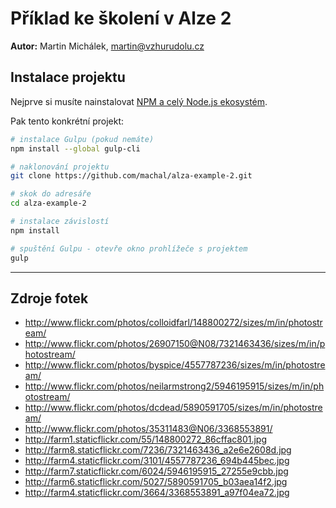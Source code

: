 # Příklad ke školení v Alze 2

**Autor:** Martin Michálek, martin@vzhurudolu.cz

## Instalace projektu

Nejprve si musíte nainstalovat [NPM a celý Node.js ekosystém](http://www.vzhurudolu.cz/prirucka/node-instalace).

Pak tento konkrétní projekt:

```bash
# instalace Gulpu (pokud nemáte)
npm install --global gulp-cli

# naklonování projektu
git clone https://github.com/machal/alza-example-2.git

# skok do adresáře
cd alza-example-2

# instalace závislostí
npm install

# spuštění Gulpu - otevře okno prohlížeče s projektem
gulp
```

---


## Zdroje fotek

- http://www.flickr.com/photos/colloidfarl/148800272/sizes/m/in/photostream/
- http://www.flickr.com/photos/26907150@N08/7321463436/sizes/m/in/photostream/
- http://www.flickr.com/photos/byspice/4557787236/sizes/m/in/photostream/
- http://www.flickr.com/photos/neilarmstrong2/5946195915/sizes/m/in/photostream/
- http://www.flickr.com/photos/dcdead/5890591705/sizes/m/in/photostream/
- http://www.flickr.com/photos/35311483@N06/3368553891/
- http://farm1.staticflickr.com/55/148800272_86cffac801.jpg
- http://farm8.staticflickr.com/7236/7321463436_a2e6e2608d.jpg
- http://farm4.staticflickr.com/3101/4557787236_694b445bec.jpg
- http://farm7.staticflickr.com/6024/5946195915_27255e9cbb.jpg
- http://farm6.staticflickr.com/5027/5890591705_b03aea14f2.jpg
- http://farm4.staticflickr.com/3664/3368553891_a97f04ea72.jpg


